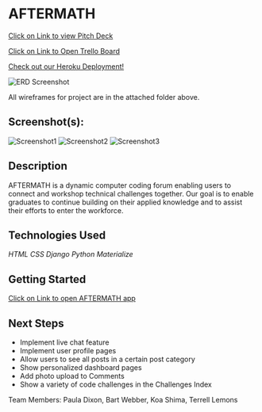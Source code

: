 # AFTERMATH

[Click on Link to view Pitch Deck](https://docs.google.com/presentation/d/1HjGEziiYzdeLePbSY8IKrARZSa7_am0naTw4eNBSJws/edit?usp=sharing)

[Click on Link to Open Trello Board](https://trello.com/b/ajHjwUkv/aftermath)

[Check out our Heroku Deployment!](http://aftermath-app.herokuapp.com/)

![ERD Screenshot](https://i.imgur.com/ihDPa6X.png)

All wireframes for project are in the attached folder above.



## Screenshot(s):

![Screenshot1](https://i.imgur.com/jGN4csu.png)
![Screenshot2](https://i.imgur.com/Yor3nuT.png)
![Screenshot3](https://i.imgur.com/0qeVGrP.png)


## Description

AFTERMATH is a dynamic computer coding forum enabling users to connect and workshop technical challenges together. Our goal is to enable graduates to continue building on their applied knowledge and to assist their efforts to enter the workforce.  


## Technologies Used

_HTML_
_CSS_
_Django_
_Python_
_Materialize_



## Getting Started

[Click on Link to open AFTERMATH app ](https://aftermath-app.herokuapp.com)


## Next Steps 

- Implement live chat feature
- Implement user profile pages
- Allow users to see all posts in a certain post category
- Show personalized dashboard pages
- Add photo upload to Comments
- Show a variety of code challenges in the Challenges Index


 
Team Members: Paula Dixon, Bart Webber, Koa Shima, Terrell Lemons

